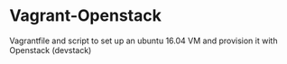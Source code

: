 # Vagrant-Openstack
Vagrantfile and script to set up an ubuntu 16.04 VM and provision it with Openstack (devstack)
